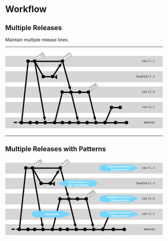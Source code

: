 # Workflow

## Multiple Releases

Maintain multiple release lines.

---

![Multiple](abb-release-produkte.png)

---

Multiple Releases with Patterns
------------------------------

![Multiple](abb-release-produkte-patterns.png)


